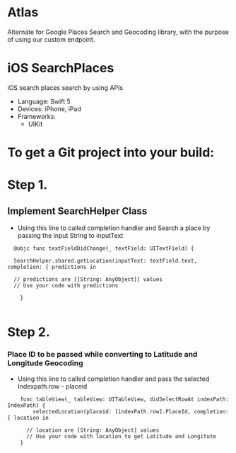
# Atlas
Alternate for Google Places Search and Geocoding library, with the purpose of using our custom endpoint.

# iOS SearchPlaces
iOS search places search by using APIs

- Language: Swift 5
- Devices: iPhone, iPad
- Frameworks:
  - UIKit

# To get a Git project into your build:

# Step 1. 

## Implement SearchHelper Class

* Using this line to called completion handler and Search a place by passing the input String to inputText
```
  @objc func textFieldDidChange(_ textField: UITextField) {
  
  SearchHelper.shared.getLocation(inputText: textField.text, completion: { predictions in
  
  // predictions are [[String: AnyObject]] values
  // Use your code with predictions
  
    }
  
```
# Step 2. 

### Place ID to be passed while converting to Latitude and Longitude Geocoding

* Using this line to called completion handler and pass the selected Indexpath.row - placeid

```
    func tableView(_ tableView: UITableView, didSelectRowAt indexPath: IndexPath) {
        selectedLocation(placeid: [indexPath.row].PlaceId, completion: { location in
        
      // location are [String: AnyObject] values
      // Use your code with location to get Latitude and Longitute
    }
```


